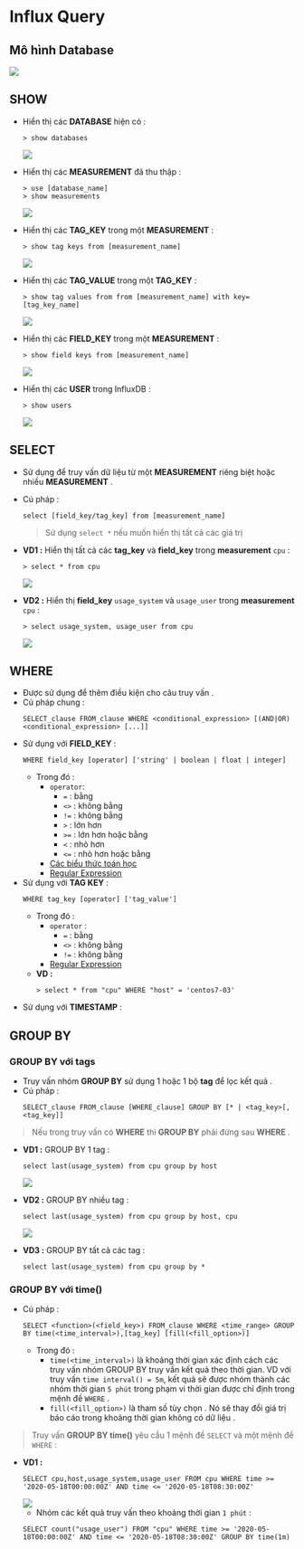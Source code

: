 # Influx Query
## **Mô hình Database**

<img src=https://i.imgur.com/EwzdP3e.png>

## **SHOW**
- Hiển thị các **DATABASE** hiện có :
    ```
    > show databases
    ```
    <img src=https://i.imgur.com/tJPUD0U.png>

- Hiển thị các **MEASUREMENT** đã thu thập :
    ```
    > use [database_name]
    > show measurements
    ```
    <img src=https://i.imgur.com/QvCf6Te.png>

- Hiển thị các **TAG_KEY** trong một **MEASUREMENT** :
    ```
    > show tag keys from [measurement_name]
    ```
    <img src=https://i.imgur.com/uCt9BQg.png>

- Hiển thị các **TAG_VALUE** trong một **TAG_KEY** :
    ```
    > show tag values from from [measurement_name] with key=[tag_key_name]
    ```
    <img src=https://i.imgur.com/QhiXnKf.png>

- Hiển thị các **FIELD_KEY** trong một **MEASUREMENT** :
    ```
    > show field keys from [measurement_name]
    ```
    <img src=https://i.imgur.com/FKfHY2b.png>

- Hiển thị các **USER** trong InfluxDB :
    ```
    > show users
    ```
    <img src=https://i.imgur.com/kD0pHJP.png>

## **SELECT**
- Sử dụng để truy vấn dữ liệu từ một **MEASUREMENT** riêng biệt hoặc nhiều **MEASUREMENT** .
- Cú pháp :
    ```
    select [field_key/tag_key] from [measurement_name]
    ```
    > Sử dụng `select *` nếu muốn hiển thị tất cả các giá trị 
- **VD1 :** Hiển thị tất cả các **tag_key** và **field_key** trong **measurement** `cpu` :
    ```
    > select * from cpu
    ```
    <img src=https://i.imgur.com/GKrJZET.png>

- **VD2 :** Hiển thị **field_key** `usage_system` và `usage_user` trong **measurement** `cpu` :
    ```
    > select usage_system, usage_user from cpu
    ```
    <img src=https://i.imgur.com/UtRvtht.png>

## **WHERE**
- Được sử dụng để thêm điều kiện cho câu truy vấn .
- Cú pháp chung :
    ```
    SELECT_clause FROM_clause WHERE <conditional_expression> [(AND|OR) <conditional_expression> [...]]
    ```
- Sử dụng với **FIELD_KEY** :
    ```
    WHERE field_key [operator] ['string' | boolean | float | integer]
    ```
    - Trong đó :
        - `operator`:
            - `=` : bằng
            - `<>` : không bằng
            - `!=` : không bằng
            - `>` : lớn hơn
            - `>=` : lớn hơn hoặc bằng
            - `<` : nhỏ hơn
            - `<=` : nhỏ hơn hoặc bằng
        - [Các biểu thức toán học](https://docs.influxdata.com/influxdb/v1.8/query_language/math_operators/)
        - [Regular Expression](https://docs.influxdata.com/influxdb/v1.8/query_language/explore-data/#regular-expressions)
- Sử dụng với **TAG KEY** :
    ```
    WHERE tag_key [operator] ['tag_value']
    ```
    - Trong đó : 
        - `operator` :
            - `=` : bằng
            - `<>` : không bằng
            - `!=` : không bằng
        - [Regular Expression](https://docs.influxdata.com/influxdb/v1.8/query_language/explore-data/#regular-expressions)
    - **VD :**
        ```
        > select * from "cpu" WHERE "host" = 'centos7-03'
        ```
- Sử dụng với **TIMESTAMP** :

## **GROUP BY**
### **GROUP BY với tags**
- Truy vấn nhóm **GROUP BY** sử dụng 1 hoặc 1 bộ **tag** để lọc kết quả .
- Cú pháp :
    ```
    SELECT_clause FROM_clause [WHERE_clause] GROUP BY [* | <tag_key>[,<tag_key]]
    ```
> Nếu trong truy vấn có **WHERE** thì **GROUP BY** phải đứng sau **WHERE** .
- **VD1 :** GROUP BY 1 tag :
    ```
    select last(usage_system) from cpu group by host
    ```
    <img src=https://i.imgur.com/ywZUxad.png>

- **VD2 :** GROUP BY nhiều tag :
    ```
    select last(usage_system) from cpu group by host, cpu
    ```
    <img src=https://i.imgur.com/nzvgugc.png>

- **VD3 :** GROUP BY tất cả các tag :
    ```
    select last(usage_system) from cpu group by *
    ```
### **GROUP BY với time()**
- Cú pháp :
    ```
    SELECT <function>(<field_key>) FROM_clause WHERE <time_range> GROUP BY time(<time_interval>),[tag_key] [fill(<fill_option>)]
    ```
    - Trong đó :
        - `time(<time_interval>)` là khoảng thời gian xác định cách các truy vấn nhóm GROUP BY truy vấn kết quả theo thời gian. VD với truy vấn `time interval() = 5m`, kết quả sẽ được nhóm thành các nhóm thời gian `5 phút` trong phạm vi thời gian được chỉ định trong mệnh đề `WHERE` .
        - `fill(<fill_option>)` là tham số tùy chọn . Nó sẽ thay đổi giá trị báo cáo trong khoảng thời gian không có dữ liệu .
> Truy vấn **GROUP BY time()** yêu cầu 1 mệnh đề `SELECT` và một mệnh đề `WHERE` :
- **VD1 :** 
    ```
    SELECT cpu,host,usage_system,usage_user FROM cpu WHERE time >= '2020-05-18T00:00:00Z' AND time <= '2020-05-18T08:30:00Z'
    ```
    <img src=https://i.imgur.com/qshyvZg.png>

    - Nhóm các kết quả truy vấn theo khoảng thời gian `1 phút` :
    ```
    SELECT count("usage_user") FROM "cpu" WHERE time >= '2020-05-18T00:00:00Z' AND time <= '2020-05-18T08:30:00Z' GROUP BY time(1m)
    ```

